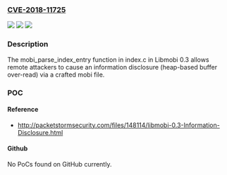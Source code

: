 ### [CVE-2018-11725](https://cve.mitre.org/cgi-bin/cvename.cgi?name=CVE-2018-11725)
![](https://img.shields.io/static/v1?label=Product&message=n%2Fa&color=blue)
![](https://img.shields.io/static/v1?label=Version&message=n%2Fa&color=blue)
![](https://img.shields.io/static/v1?label=Vulnerability&message=n%2Fa&color=brighgreen)

### Description

The mobi_parse_index_entry function in index.c in Libmobi 0.3 allows remote attackers to cause an information disclosure (heap-based buffer over-read) via a crafted mobi file.

### POC

#### Reference
- http://packetstormsecurity.com/files/148114/libmobi-0.3-Information-Disclosure.html

#### Github
No PoCs found on GitHub currently.

